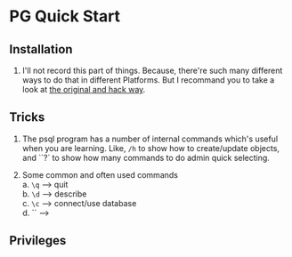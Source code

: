 # PG Quick Start

## Installation

1. I'll not record this part of things. Because, there're such many different ways to do that in different Platforms. But I recommand  you to take a look at [the original and hack way](https://www.postgresql.org/docs/current/installation.html).

## Tricks

1. The psql program has a number of internal commands which's useful when you are learning. Like, `/h` to show how to create/update objects, and ``?` to show how many commands to do admin quick selecting.

2. Some common and often used commands  
    a. `\q` --> quit  
    b. `\d` --> describe  
    c. `\c` --> connect/use database  
    d. `` -->

## Privileges
